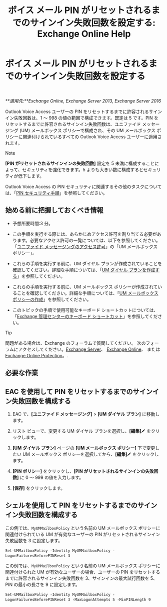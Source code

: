 ﻿---
title: 'ボイス メール PIN がリセットされるまでのサインイン失敗回数を設定する: Exchange Online Help'
TOCTitle: ボイス メール PIN がリセットされるまでのサインイン失敗回数を設定する
ms:assetid: 4de38499-0a6f-4f00-8697-eeff805d7266
ms:mtpsurl: https://technet.microsoft.com/ja-jp/library/Aa997939(v=EXCHG.150)
ms:contentKeyID: 50555775
ms.date: 05/22/2018
mtps_version: v=EXCHG.150
ms.translationtype: HT
---

# ボイス メール PIN がリセットされるまでのサインイン失敗回数を設定する

 

_**適用先:**Exchange Online, Exchange Server 2013, Exchange Server 2016_

Outlook Voice Access ユーザーの PIN をリセットするまでに許容されるサインイン失敗回数は、1 ～ 998 の値の範囲で構成できます。既定は 5 です。PIN をリセットするまでに許容されるサインイン失敗回数は、ユニファイド メッセージング (UM) メールボックス ポリシーで構成され、その UM メールボックス ポリシーに関連付けられているすべての Outlook Voice Access ユーザーに適用されます。


> [!NOTE]
> <STRONG>[PIN がリセットされるサインインの失敗回数]</STRONG> 設定を 5 未満に構成することによって、セキュリティを強化できます。5 よりも大きい数に構成するとセキュリティが低下します。



Outlook Voice Access の PIN セキュリティに関連するその他のタスクについては、「[PIN セキュリティ手順](pin-security-procedures-exchange-2013-help.md)」を参照してください。

## 始める前に把握しておくべき情報

  - 予想所要時間:3 分。

  - この手順を実行する際には、あらかじめアクセス許可を割り当てる必要があります。必要なアクセス許可の一覧については、以下を参照してください。「[ユニファイド メッセージングのアクセス許可](unified-messaging-permissions-exchange-2013-help.md)」の「UM メールボックス ポリシー」。

  - これらの手順を実行する前に、UM ダイヤル プランが作成されていることを確認してください。詳細な手順については、「[UM ダイヤル プランを作成する](create-a-um-dial-plan-exchange-2013-help.md)」を参照してください。

  - これらの手順を実行する前に、UM メールボックス ポリシーが作成されていることを確認してください。詳細な手順については、「[UM メールボックス ポリシーの作成](create-a-um-mailbox-policy-exchange-2013-help.md)」を参照してください。

  - このトピックの手順で使用可能なキーボード ショートカットについては、「[Exchange 管理センターのキーボード ショートカット](keyboard-shortcuts-in-the-exchange-admin-center-exchange-online-protection-help.md)」を参照してください。


> [!TIP]
> 問題がある場合は、Exchange のフォーラムで質問してください。 次のフォーラムにアクセスしてください。<A href="https://go.microsoft.com/fwlink/p/?linkid=60612">Exchange Server</A>、 <A href="https://go.microsoft.com/fwlink/p/?linkid=267542">Exchange Online</A>、 または <A href="https://go.microsoft.com/fwlink/p/?linkid=285351">Exchange Online Protection</A>。.



## 必要な作業

## EAC を使用して PIN をリセットするまでのサインイン失敗回数を構成する

1.  EAC で、**\[ユニファイド メッセージング\]** \> **\[UM ダイヤル プラン\]** に移動します。

2.  リスト ビューで、変更する UM ダイヤル プランを選択し、**\[編集\]**![編集アイコン](images/Bb124582.6f53ccb2-1f13-4c02-bea0-30690e6ea71d(EXCHG.150).gif "編集アイコン") をクリックします。

3.  **\[UM ダイヤル プラン\]** ページの **\[UM メールボックス ポリシー\]** 下で変更したい UM メールボックス ポリシーを選択してから、**\[編集\]**![編集アイコン](images/Bb124582.6f53ccb2-1f13-4c02-bea0-30690e6ea71d(EXCHG.150).gif "編集アイコン") をクリックします。

4.  **\[PIN ポリシー\]** をクリックし、**\[PIN がリセットされるサインインの失敗回数\]** に 0 ～ 999 の値を入力します。

5.  **\[保存\]** をクリックします。

## シェルを使用して PIN をリセットするまでのサインイン失敗回数を構成する

この例では、`MyUMMailboxPolicy` という名前の UM メールボックス ポリシーに関連付けられている UM が有効なユーザーの PIN がリセットされるサインイン失敗回数を 3 に設定します。

    Set-UMMailboxPolicy -Identity MyUMMailboxPolicy -LogonFailuresBeforePINReset 3

この例では、`MyUMMailboxPolicy` という名前の UM メールボックス ポリシーに関連付けられた UM が有効なユーザーの場合、ユーザーの PIN をリセットするまでに許容されるサインイン失敗回数を 3、サインインの最大試行回数を 5、PIN の最小の長さを 9 に設定します。

    Set-UMMailboxPolicy -Identity MyUMMailboxPolicy -LogonFailuresBeforePINReset 3 -MaxLogonAttempts 5 -MinPINLength 9

